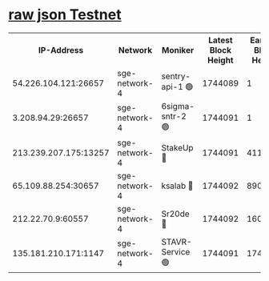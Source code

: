
[raw json Testnet](https://rpc-check.sget.stavr.tech/sget/rpc-sget-result.json)
=


<table><tr><th>IP-Address</th><th>Network</th><th>Moniker</th><th>Latest Block Height</th><th>Earliest Block Height</th><th>Catching Up</th><th>Tx Index</th><th>Voting Power</th><th>Scan Time</th></tr><tr><td>54.226.104.121:26657</td><td>sge-network-4</td><td>sentry-api-1 🟢</td><td>1744089</td><td>1</td><td>False</td><td>on</td><td>0</td><td>2024-02-26T08:59:27.434186654UTC</td></tr><tr><td>3.208.94.29:26657</td><td>sge-network-4</td><td>6sigma-sntr-2 🟢</td><td>1744091</td><td>1</td><td>False</td><td>on</td><td>0</td><td>2024-02-26T08:59:36.686326674UTC</td></tr><tr><td>213.239.207.175:13257</td><td>sge-network-4</td><td>StakeUp 🔴</td><td>1744091</td><td>411001</td><td>False</td><td>off</td><td>100</td><td>2024-02-26T08:59:35.761025148UTC</td></tr><tr><td>65.109.88.254:30657</td><td>sge-network-4</td><td>ksalab 🔴</td><td>1744092</td><td>890001</td><td>False</td><td>off</td><td>2306</td><td>2024-02-26T08:59:43.085780519UTC</td></tr><tr><td>212.22.70.9:60557</td><td>sge-network-4</td><td>Sr20de 🔴</td><td>1744092</td><td>1608978</td><td>False</td><td>on</td><td>104</td><td>2024-02-26T08:59:45.483047210UTC</td></tr><tr><td>135.181.210.171:1147</td><td>sge-network-4</td><td>STAVR-Service 🟢</td><td>1744091</td><td>1740001</td><td>False</td><td>on</td><td>0</td><td>2024-02-26T08:59:36.082189090UTC</td></tr></table>
